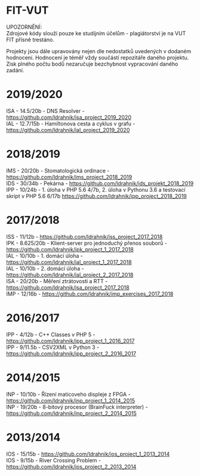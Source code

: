 # FIT-VUT

UPOZORNĚNÍ: \
Zdrojové kódy slouží pouze ke studijním účelům - plagiátorství je na VUT FIT přísně trestáno.

Projekty jsou dále upravovány nejen dle nedostatků uvedených v dodaném hodnocení. Hodnocení je téměř vždy součástí repozitáře daného projektu. Zisk plného počtu bodů nezaručuje bezchybnost vypracování daného zadání.


2019/2020
=========
ISA - 14.5/20b - DNS Resolver - https://github.com/ldrahnik/isa_project_2019_2020 \
IAL - 12.7/15b - Hamiltonova cesta a cyklus v grafu - https://github.com/ldrahnik/ial_project_2019_2020

2018/2019
=========
IMS - 20/20b - Stomatologická ordinace - https://github.com/ldrahnik/ims_project_2018_2019 \
IDS - 30/34b - Pekárna - https://github.com/ldrahnik/ids_projekt_2018_2019 \
IPP - 10/24b - 1. úloha v PHP 5.6 4/7b, 2. úloha v Pythonu 3.6 a testovací skript v PHP 5.6 6/17b https://github.com/ldrahnik/ipp_project_2018_2019

2017/2018
=========
ISS - 11/12b - https://github.com/ldrahnik/iss_project_2017_2018 \
IPK - 8.625/20b - Klient-server pro jednoduchý přenos souborů - https://github.com/ldrahnik/ipk_project_1_2017_2018 \
IAL - 10/10b - 1. domácí úloha - https://github.com/ldrahnik/ial_project_1_2017_2018 \
IAL - 10/10b - 2. domácí úloha - https://github.com/ldrahnik/ial_project_2_2017_2018 \
ISA - 20/20b - Měření ztrátovosti a RTT - https://github.com/ldrahnik/isa_project_2017_2018 \
IMP - 12/16b - https://github.com/ldrahnik/imp_exercises_2017_2018

2016/2017
=========
IPP - 4/12b - C++ Classes v PHP 5 - https://github.com/ldrahnik/ipp_project_1_2016_2017 \
IPP - 9/11.5b - CSV2XML v Python 3 - https://github.com/ldrahnik/ipp_project_2_2016_2017

2014/2015
=========
INP - 10/10b - Řízení maticoveho displeje z FPGA - https://github.com/ldrahnik/inp_project_1_2014_2015 \
INP - 19/20b - 8-bitový procesor (BrainFuck interpreter) - https://github.com/ldrahnik/inp_project_2_2014_2015

2013/2014
=========
IOS - 15/15b - https://github.com/ldrahnik/ios_project_1_2013_2014 \
IOS - 9/15b - River Crossing Problem - https://github.com/ldrahnik/ios_project_2_2013_2014
